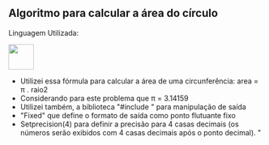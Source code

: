 <h2> Algoritmo para calcular a área do círculo </h2>

<p> Linguagem Utilizada: </p>
<div style="display: inline">
    <img width='50' height='50' src="https://cdn.jsdelivr.net/gh/devicons/devicon@latest/icons/cplusplus/cplusplus-original.svg" />        
</div>
<nav>
    <ul>
<li>Utilizei essa fórmula para calcular a área de uma circunferência: area = π . raio2</li>
<li>Considerando para este problema que π = 3.14159 </li>
<li>Utilizei também, a biblioteca "#include <iomanip>" para manipulação de saída </li>
<li>"Fixed" que define o formato de saída como ponto flutuante fixo </li>
<li>Setprecision(4) para definir a precisão para 4 casas decimais (os números serão exibidos com 4 casas decimais após o ponto decimal). "</li>
    </ul>
</nav>
